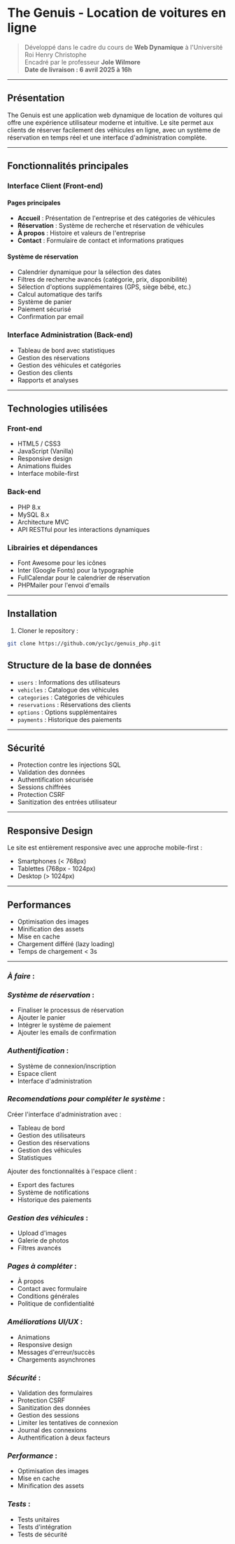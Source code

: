 # The Genuis - Location de voitures en ligne

> Développé dans le cadre du cours de **Web Dynamique** à l'Université Roi Henry Christophe  
> Encadré par le professeur **Jole Wilmore**  
> **Date de livraison : 6 avril 2025 à 16h**

---

## Présentation

The Genuis est une application web dynamique de location de voitures qui offre une expérience utilisateur moderne et intuitive. Le site permet aux clients de réserver facilement des véhicules en ligne, avec un système de réservation en temps réel et une interface d'administration complète.

---

## Fonctionnalités principales

### Interface Client (Front-end)

#### Pages principales
- **Accueil** : Présentation de l'entreprise et des catégories de véhicules
- **Réservation** : Système de recherche et réservation de véhicules
- **À propos** : Histoire et valeurs de l'entreprise
- **Contact** : Formulaire de contact et informations pratiques

#### Système de réservation
- Calendrier dynamique pour la sélection des dates
- Filtres de recherche avancés (catégorie, prix, disponibilité)
- Sélection d'options supplémentaires (GPS, siège bébé, etc.)
- Calcul automatique des tarifs
- Système de panier
- Paiement sécurisé
- Confirmation par email

### Interface Administration (Back-end)
- Tableau de bord avec statistiques
- Gestion des réservations
- Gestion des véhicules et catégories
- Gestion des clients
- Rapports et analyses

---

## Technologies utilisées

### Front-end
- HTML5 / CSS3
- JavaScript (Vanilla)
- Responsive design
- Animations fluides
- Interface mobile-first

### Back-end
- PHP 8.x
- MySQL 8.x
- Architecture MVC
- API RESTful pour les interactions dynamiques

### Librairies et dépendances
- Font Awesome pour les icônes
- Inter (Google Fonts) pour la typographie
- FullCalendar pour le calendrier de réservation
- PHPMailer pour l'envoi d'emails

---

## Installation

1. Cloner le repository :
```bash
git clone https://github.com/yc1yc/genuis_php.git
```


## Structure de la base de données

- `users` : Informations des utilisateurs
- `vehicles` : Catalogue des véhicules
- `categories` : Catégories de véhicules
- `reservations` : Réservations des clients
- `options` : Options supplémentaires
- `payments` : Historique des paiements

---

## Sécurité

- Protection contre les injections SQL
- Validation des données
- Authentification sécurisée
- Sessions chiffrées
- Protection CSRF
- Sanitization des entrées utilisateur

---

## Responsive Design

Le site est entièrement responsive avec une approche mobile-first :
- Smartphones (< 768px)
- Tablettes (768px - 1024px)
- Desktop (> 1024px)

---

## Performances

- Optimisation des images
- Minification des assets
- Mise en cache
- Chargement différé (lazy loading)
- Temps de chargement < 3s

---

### ***À faire*** :
### ***Système de réservation*** :
- Finaliser le processus de réservation
- Ajouter le panier
- Intégrer le système de paiement
- Ajouter les emails de confirmation

### ***Authentification*** :
- Système de connexion/inscription
- Espace client
- Interface d'administration

### ***Recomendations pour compléter le système*** :
Créer l'interface d'administration avec :
- Tableau de bord
- Gestion des utilisateurs
- Gestion des réservations
- Gestion des véhicules
- Statistiques

Ajouter des fonctionnalités à l'espace client :
- Export des factures
- Système de notifications
- Historique des paiements
### ***Gestion des véhicules*** :
- Upload d'images
- Galerie de photos
- Filtres avancés
### ***Pages à compléter*** :
- À propos
- Contact avec formulaire
- Conditions générales
- Politique de confidentialité
### ***Améliorations UI/UX*** :
- Animations
- Responsive design
- Messages d'erreur/succès
- Chargements asynchrones
### ***Sécurité*** :
- Validation des formulaires
- Protection CSRF
- Sanitization des données
- Gestion des sessions
- Limiter les tentatives de connexion
- Journal des connexions
- Authentification à deux facteurs
### ***Performance*** :
- Optimisation des images
- Mise en cache
- Minification des assets
### ***Tests*** :
- Tests unitaires
- Tests d'intégration
- Tests de sécurité

